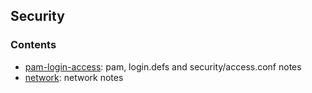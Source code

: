 ## Security 

### Contents
* [pam-login-access](pam-login-access.md): pam, login.defs and security/access.conf notes
* [network](network.md): network notes


